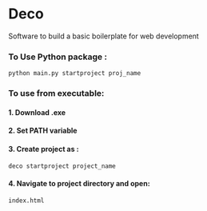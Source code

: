 # Deco
Software to build a basic boilerplate for web development

### To Use Python package :
    
    python main.py startproject proj_name

### To use from executable:
    
#### 1. Download .exe 
    
#### 2. Set PATH variable
    
#### 3. Create project as :
    
    deco startproject project_name
    
#### 4. Navigate to project directory and open:
    
    index.html